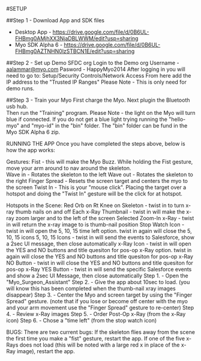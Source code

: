#SETUP

##Step 1 - Download App and SDK files
- Desktop App - https://drive.google.com/file/d/0B6UL-FHBmg0AMjhXX3NjaDBLWWM/edit?usp=sharing 
- Myo SDK Alpha 6 - https://drive.google.com/file/d/0B6UL-FHBmg0AZTNHN0lzSTBCN1E/edit?usp=sharing

##Step 2 - Set up Demo SFDC org
Login to the Demo org
Username - aalammar@myo.com
Pasword - HappyMyo2014
After logging in you will need to go to: Setup/Security Controls/Network Access
From here add the IP address to the "Trusted IP Ranges"
Please Note - This is only need for demo runs.

##Step 3 - Train your Myo
First charge the Myo.
Next plugin the Bluetooth usb hub.  
Then run the "Training" program.
Please Note - the light on the Myo will turn blue if connected.  If you do not get a blue light trying running the "hello-myo" and "myo-id" in the "bin" folder.  The "bin" folder can be fund in the Myo SDK Alpha 6 zip.

RUNNING THE APP
Once you have completed the steps above, below is how the app works:

Gestures:
Fist - this will make the Myo Buzz.  While holding the Fist gesture, move your arm around to nav around the skeleton.  
Wave in - Rotates the skeleton to the left
Wave out - Rotates the skeleton to the right
Finger Spread - Resets the screen target and centers the myo to the screen
Twist In - This is your "mouse click". Placing the target over a hotspot and doing the "Twist In" gesture will be the click for at hotspot.

Hotspots in the Scene:
Red Orb on Rt Knee on Skeleton - twist in to turn x-ray thumb nails on and off
Each x-Ray Thumbnail - twist in will make the x-ray zoom larger and to the left of the screen
Selected Zoom-In x-Ray - twist in will return the x-ray image to is thumb-nail position
Stop Watch Icon - twist in will open the 5, 10, 15 time left option.  twist in again will close the 5, 10, 15 icons
5, 10, 15 Icons - twist in will send the events to Salesforce, show a 2sec UI message, then close automatically
x-Ray Icon - twist in will open the YES and NO buttons and title quesiton for pos-op x-Ray option.  twist in again will close the YES and NO buttons and title quesiton for pos-op x-Ray
NO Button - twist in will close the YES and NO buttons and title quesiton for pos-op x-Ray
YES Button - twist in will send the specific Salesforce events and show a 2sec UI Message, then close automatically
Step 1. - Open the "Myo_Surgeon_Assistant"
Step 2. - Give the app about 10sec to load.  (you will know this has been completed when the thumb-nail xray images disappear)
Step 3. - Center the Myo and screen target by using the "Finger Spread" gesture.  (note that if you lose or become off center with the myo and your arm movement use the "Finger Spread" gesture to re-center)
Step 4. - Review x-Ray images
Step 5. - Order Post-Op x-Ray (from the x-Ray icon)
Step 6. - Chose a "time left" (from the stop watch icon)

BUGS:
There are two current bugs:
If the skeleton flies away from the scene the first time you make a "fist" gesture, restart the app.
If one of the five x-Rays does not load (this will be noted with a large red x in place of the x-Ray image), restart the app.
